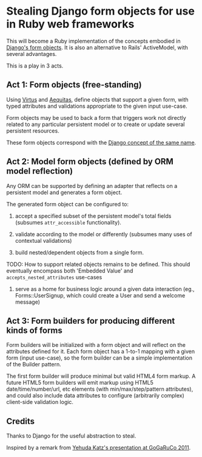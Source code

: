 Stealing Django form objects for use in Ruby web frameworks
===========================================================

This will become a Ruby implementation of the concepts embodied in [Django's
form objects](https://docs.djangoproject.com/en/dev/topics/forms/#form-objects).
It is also an alternative to Rails' ActiveModel, with several advantages.

This is a play in 3 acts.


Act 1: Form objects (free-standing)
-----------------------------------

Using [Virtus](https://github.com/solnic/virtus) and
[Aequitas](https://github.com/emmanuel/aequitas),
define objects that support a given form, with typed attributes and validations
appropriate to the given input use-case.

Form objects may be used to back a form that triggers work not directly related
to any particular persistent model or to create or update several persistent
resources.

These form objects correspond with the
[Django concept of the same name](https://docs.djangoproject.com/en/dev/topics/forms/#form-objects).


Act 2: Model form objects (defined by ORM model reflection)
-----------------------------------------------------------

Any ORM can be supported by defining an adapter that reflects on a
persistent model and generates a form object.

The generated form object can be configured to:

1. accept a specified subset of the persistent model's total fields
  (subsumes `attr_accessible` functionality).

1. validate according to the model or differently
  (subsumes many uses of contextual validations)

1. build nested/dependent objects from a single form.

  TODO: How to support related objects remains to be defined.
    This should eventually encompass both 'Embedded Value' and
    `accepts_nested_attributes` use-cases

1. serve as a home for business logic around a given data interaction
  (eg., Forms::UserSignup, which could create a User and send a welcome message)


Act 3: Form builders for producing different kinds of forms
-----------------------------------------------------------

Form builders will be initialized with a form object and will reflect on the
attributes defined for it. Each form object has a 1-to-1 mapping with a given
form (input use-case), so the form builder can be a simple implementation of
the Builder pattern.

The first form builder will produce minimal but valid HTML4 form markup.
A future HTML5 form builders will emit markup using HTML5 date/time/number/url,
etc elements (with min/max/step/pattern attributes), and could also include data
attributes to configure (arbitrarily complex) client-side validation logic.


Credits
-------

Thanks to Django for the useful abstraction to steal.

Inspired by a remark from [Yehuda Katz's presentation at GoGaRuCo 2011](http://confreaks.net/videos/651-gogaruco2011-keynote-on-building-frameworks).
